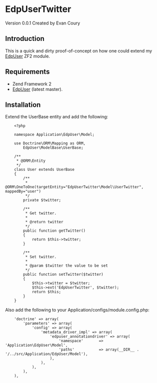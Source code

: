 EdpUserTwitter
==============
Version 0.0.1 Created by Evan Coury

Introduction
------------

This is a quick and dirty proof-of-concept on how one could extend my 
[EdpUser](https://github.com/EvanDotPro/EdpUser) ZF2 module.

Requirements
------------

* Zend Framework 2
* [EdpUser](https://github.com/EvanDotPro/EdpUser) (latest master).

Installation
------------

Extend the UserBase entity and add the following:

        <?php

        namespace Application\EdpUser\Model;

        use Doctrine\ORM\Mapping as ORM,
            EdpUser\ModelBase\UserBase;

        /**
         * @ORM\Entity
         */
        class User extends UserBase
        {
            /**
             * @ORM\OneToOne(targetEntity="EdpUserTwitter\Model\UserTwitter", mappedBy="user")
             */
            private $twitter;
         
            /**
             * Get twitter.
             *
             * @return twitter
             */
            public function getTwitter()
            {
                return $this->twitter;
            }
         
            /**
             * Set twitter.
             *
             * @param $twitter the value to be set
             */
            public function setTwitter($twitter)
            {
                $this->twitter = $twitter;
                $this->ext('EdpUserTwitter', $twitter);
                return $this;
            }
        }


Also add the following to your Application/configs/module.config.php:

        'doctrine' => array(
            'parameters' => array(
                'config' => array(
                    'metadata_driver_impl' => array(
                        'edpuser_annotationdriver' => array(
                            'namespace'       => 'Application\EdpUser\Model',
                            'paths'           => array(__DIR__ . '/../src/Application/EdpUser/Model'),
                        ),
                    ),
                ),
            ),
        ),
